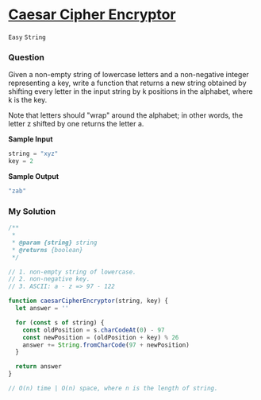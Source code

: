 # [Caesar Cipher Encryptor](https://www.algoexpert.io/questions/caesar-cipher-encryptor)

`Easy` `String`

### Question

Given a non-empty string of lowercase letters and a non-negative integer representing a key, write a function that returns a new string obtained by shifting every letter in the input string by k positions in the alphabet, where k is the key.

Note that letters should "wrap" around the alphabet; in other words, the letter z shifted by one returns the letter a.

**Sample Input**
```js
string = "xyz"
key = 2
```

**Sample Output**
```js
"zab"
```

### My Solution
```js
/**
 * 
 * @param {string} string 
 * @returns {boolean}
 */

// 1. non-empty string of lowercase.
// 2. non-negative key.
// 3. ASCII: a - z => 97 - 122

function caesarCipherEncryptor(string, key) {
  let answer = ''

  for (const s of string) {
    const oldPosition = s.charCodeAt(0) - 97
    const newPosition = (oldPosition + key) % 26
    answer += String.fromCharCode(97 + newPosition)
  }

  return answer
}

// O(n) time | O(n) space, where n is the length of string.
```
